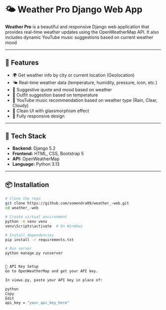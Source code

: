 # 🌤️ Weather Pro Django Web App

**Weather Pro** is a beautiful and responsive Django web application that provides real-time weather updates using the OpenWeatherMap API. It also includes dynamic YouTube music suggestions based on current weather mood

---

## 🚀 Features

- 🌍 Get weather info by city or current location (Geolocation)
- 🌤️ Real-time weather data (temperature, humidity, pressure, icon, etc.)
- 🧠 Suggestive quote and mood based on weather
- 👕 Outfit suggestion based on temperature
- 🎵 YouTube music recommendation based on weather type (Rain, Clear, Cloudy)
- 🧊 Clean UI with glassmorphism effect
- 📱 Fully responsive design

---

## 🔧 Tech Stack

- **Backend:** Django 5.2
- **Frontend:** HTML, CSS, Bootstrap 5
- **API:** OpenWeatherMap
- **Language:** Python 3.13

---

## 📦 Installation

```bash
# Clone the repo
git clone https://github.com/somendra09/weather_-web.git
cd weather_-web

# Create virtual environment
python -m venv venv
venv\Scripts\activate  # On Windows

# Install dependencies
pip install -r requirements.txt

# Run server
python manage.py runserver


🔑 API Key Setup
Go to OpenWeatherMap and get your API key.

In views.py, paste your API key in place of:

python
Copy
Edit
api_key = "your_api_key_here"


